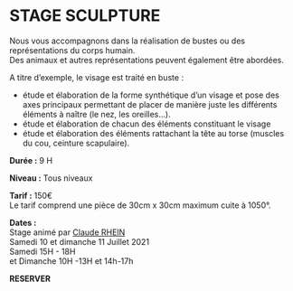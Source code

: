 # STAGE SCULPTURE

Nous vous accompagnons dans la réalisation de bustes ou des représentations du corps humain.  
Des animaux et autres représentations peuvent également être abordées.  

A titre d’exemple, le visage est traité en buste :  
- étude et élaboration de la forme synthétique d’un visage et pose des axes principaux permettant de placer de manière juste les différents éléments à naître (le nez, les oreilles...).  
- étude et élaboration de chacun des éléments constituant le visage  
- étude et élaboration des éléments rattachant la tête au torse (muscles du cou, ceinture scapulaire).  

**Durée :** 9 H  

**Niveau :** Tous niveaux  

**Tarif :** 150€  
Le tarif comprend une pièce de 30cm x 30cm maximum cuite à 1050°.  

**Dates :**  
Stage animé par [Claude RHEIN](intervenants_fansdeterre.md)  
Samedi 10 et dimanche 11 Juillet 2021  
Samedi 15H - 18H  
et Dimanche 10H -13H et 14h-17h  

**RESERVER**  

